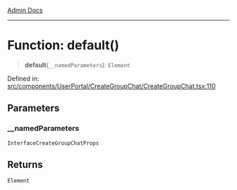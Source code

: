 [Admin Docs](/)

***

# Function: default()

> **default**(`__namedParameters`): `Element`

Defined in: [src/components/UserPortal/CreateGroupChat/CreateGroupChat.tsx:110](https://github.com/PalisadoesFoundation/talawa-admin/blob/main/src/components/UserPortal/CreateGroupChat/CreateGroupChat.tsx#L110)

## Parameters

### \_\_namedParameters

`InterfaceCreateGroupChatProps`

## Returns

`Element`
